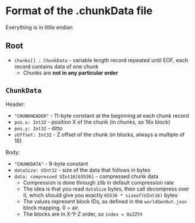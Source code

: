 # Format of the .chunkData file
Everything is in little endian

## Root
* `chunks[] : ChunkData` - variable length record repeated until EOF, each record contains data of one chunk
	* Chunks are **not in any particular order**

## `ChunkData`
Header:
* `"CHUNKHEADER"` - 11-byte constant at the beginning at each chunk record
* `pos.x: Int32` - position X of the chunk (in chunks, so 16x block)
* `pos.y: Int32` - ditto
* `zOffset: Int32` - Z offset of the chunk (in blocks, always a multiple of 16)

Body:
* `"CHUNKDATA"` - 9-byte constant
* `dataSize: UInt32` - size of the data that follows in bytes
* `data: compressed UInt16[65536]` - compressed chunk data
	* Compression is done through zlib in default compression rate
	* The idea is that you read `dataSize` bytes, then call decompress over it, which should give you exactly `65536 * sizeof(UInt16)` bytes
	* The values represent block IDs, as defined in the `worldGenOut.json` block mapping. 0 = air.
	* The blocks are in X-Y-Z order, so `index = 0xZZYX`
